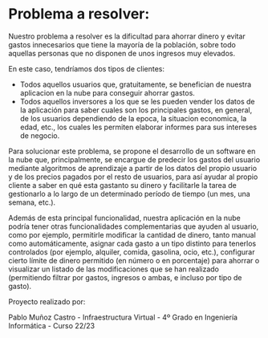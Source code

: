 # Problema a resolver:

Nuestro problema a resolver es la dificultad para ahorrar dinero y evitar gastos innecesarios que tiene la mayoría de la población, sobre todo aquellas personas que no disponen de unos ingresos muy elevados.

En este caso, tendríamos dos tipos de clientes:
  - Todos aquellos usuarios que, gratuitamente, se benefician de nuestra aplicacion en la nube para conseguir ahorrar gastos.
  - Todos aquellos inversores a los que se les pueden vender los datos de la aplicación para saber cuales son los principales gastos, en general, de los usuarios 	dependiendo de la epoca, la situacion economica, la edad, etc., los cuales les permiten elaborar informes para sus intereses de negocio.

Para solucionar este problema, se propone el desarrollo de un software en la nube que, principalmente, se encargue de predecir los gastos del usuario mediante algoritmos de aprendizaje a partir de los datos del propio usuario y de los precios pagados por el resto de usuarios, para así ayudar al propio cliente a saber en qué esta gastanto su dinero y facilitarle la tarea de gestionarlo a lo largo de un determinado período de tiempo (un mes, una semana, etc.).

Además de esta principal funcionalidad, nuestra aplicación en la nube podría tener otras funcionalidades complementarias que ayuden al usuario, como por ejemplo, permitirle modificar la cantidad de dinero, tanto manual como automáticamente, asignar cada gasto a un tipo distinto para tenerlos controlados (por ejemplo, alquiler, comida, gasolina, ocio, etc.), configurar cierto límite de dinero permitido (en número o en	porcentaje) para ahorrar o visualizar un listado de las modificaciones que se han realizado 	(permitiendo filtrar por gastos, ingresos o ambas, e incluso por tipo de gasto).


Proyecto realizado por:

Pablo Muñoz Castro - Infraestructura Virtual - 4º Grado en Ingeniería Informática - Curso 22/23
